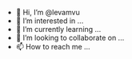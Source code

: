 - 👋 Hi, I’m @levamvu
- 👀 I’m interested in ...
- 🌱 I’m currently learning ...
- 💞️ I’m looking to collaborate on ...
- 📫 How to reach me ...

<!---
levamvu/levamvu is a ✨ special ✨ repository because its `README.md` (this file) appears on your GitHub profile.
You can click the Preview link to take a look at your changes.
--->
